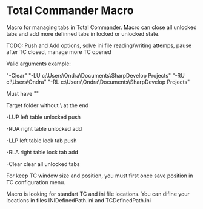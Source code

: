 # Total Commander Macro
Macro for managing tabs in Total Commander. Macro can close all unlocked tabs and add more definned tabs in locked or unlocked state. 

TODO: Push and Add options, solve ini file reading/writing attemps, pause after TC closed, manage more TC opened
 
Valid arguments example:

"-Clear" "-LU c:\Users\Ondra\Documents\SharpDevelop Projects" "-RU c:\Users\Ondra" "-RL c:\Users\Ondra\Documents\SharpDevelop Projects"
 
Must have "" 

Target folder without \ at the end 

-LUP left table unlocked push

-RUA right table unlocked add 

-LLP left table lock tab push

-RLA right table lock tab add

-Clear clear all unlocked tabs 

 
For keep TC window size and position, you must first once save position in TC configuration menu. 
 
Macro is looking for standart TC and ini file locations. You can difine your locations in files INIDefinedPath.ini and TCDefinedPath.ini 


